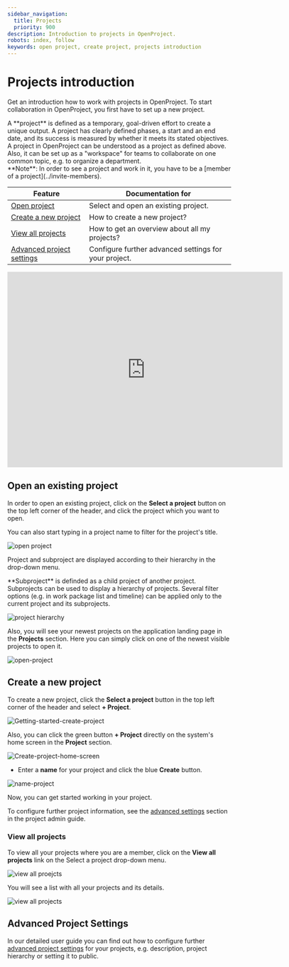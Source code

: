 ```yaml
---
sidebar_navigation:
  title: Projects
  priority: 900
description: Introduction to projects in OpenProject.
robots: index, follow
keywords: open project, create project, projects introduction
---
```

# Projects introduction

Get an introduction how to work with projects in OpenProject. To start collaboration in OpenProject, you first have to set up a new project.

<div class="glossary">
A **project** is defined as a temporary, goal-driven effort to create a unique output. A project has clearly defined phases, a start and an end date, and its success is measured by whether it meets its stated objectives.
A project in OpenProject can be understood as a project as defined above. Also, it can be set up as a "workspace" for teams to collaborate on one common topic, e.g. to organize a department.

<div class="alert alert-info" role="alert">
**Note**: In order to see a project and work in it, you have to be a [member of a project](../invite-members).
</div>

| Feature                                                 | Documentation for                                     |
| ------------------------------------------------------- | ----------------------------------------------------- |
| [Open project](#open-an-existing-project)               | Select and open an existing project.                  |
| [Create a new project](#create-a-new-project)           | How to create a new project?                          |
| [View all projects](#view-all-projects)                 | How to get an overview about all my projects?         |
| [Advanced project settings](#advanced-project-settings) | Configure further advanced settings for your project. |

<iframe width="620" height="440" src="https://www.youtube.com/embed/q1jxzPNQTls" frameborder="0" allow="accelerometer; autoplay; encrypted-media; gyroscope; picture-in-picture" allowfullscreen></iframe>

## Open an existing project

In order to open an existing project, click on the **Select a project** button on the top left corner of the header, and click the project which you want to open.

You can also start typing in a project name to filter for the project's title.

![open project](1572877683380.png)



Project and subproject are displayed according to their hierarchy in the drop-down menu.

<div class="glossary">
**Subproject** is definded as a child project of another project. Subprojects can be used to display a hierarchy of projects. Several filter options (e.g. in work package list and timeline) can be applied only to the current project and its subprojects.
</div>

![project hierarchy](1572877762016.png)

Also, you will see your newest projects on the application landing page in the **Projects** section. Here you can simply click on one of the newest visible projects to open it.

![open-project](1566292163068.png)



## Create a new project

To create a new project, click the **Select a project** button in the top left corner of the header and select **+ Project**.

![Getting-started-create-project](Getting-started-create-project.png)

Also, you can click the green button **+ Project** directly on the system's home screen in the **Project** section.

![Create-project-home-screen](Create-project-home-screen.png)

- Enter a **name** for your project and click the blue **Create** button.

![name-project](1569589387671.png)

Now, you can get started working in your project.

To configure further project information, see the [advanced settings](#TODO) section in the project admin guide.

### View all projects

To view all your projects where you are a member, click on the **View all projects** link on the Select a project drop-down menu.

![view all proejcts](1569490429831.png)

You will see a list with all your projects and its details.

![view all projects](1569490488827.png)



## Advanced Project Settings

In our detailed user guide you can find out how to configure further [advanced project settings](../../user-guide/projects/) for your projects, e.g. description, project hierarchy or setting it to public.

